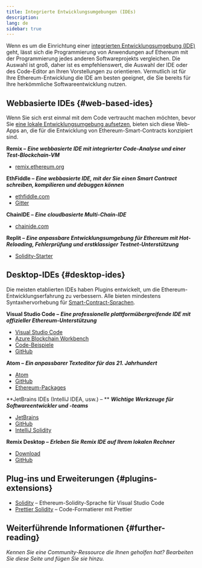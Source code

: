 ```yaml
---
title: Integrierte Entwicklungsumgebungen (IDEs)
description:
lang: de
sidebar: true
---
```


Wenn es um die Einrichtung einer [integrierten Entwicklungsumgebung (IDE)](https://wikipedia.org/wiki/Integrated_development_environment) geht, lässt sich die Programmierung von Anwendungen auf Ethereum mit der Programmierung jedes anderen Softwareprojekts vergleichen. Die Auswahl ist groß, daher ist es empfehlenswert, die Auswahl der IDE oder des Code-Editor an Ihren Vorstellungen zu orientieren. Vermutlich ist für Ihre Ethereum-Entwicklung die IDE am besten geeignet, die Sie bereits für Ihre herkömmliche Softwareentwicklung nutzen.

## Webbasierte IDEs {#web-based-ides}

Wenn Sie sich erst einmal mit dem Code vertraucht machen möchten, bevor Sie [eine lokale Entwicklungsumgebung aufsetzen](/developers/local-environment/), bieten sich diese Web-Apps an, die für die Entwicklung von Ethereum-Smart-Contracts konzipiert sind.

**Remix –** **_Eine webbasierte IDE mit integrierter Code-Analyse und einer Test-Blockchain-VM_**

- [remix.ethereum.org](https://remix.ethereum.org/)

**EthFiddle –** **_Eine webbasierte IDE, mit der Sie einen Smart Contract schreiben, kompilieren und debuggen können_**

- [ethfiddle.com](https://ethfiddle.com/)
- [Gitter](https://gitter.im/loomnetwork/ethfiddle)

**ChainIDE –** **_Eine cloudbasierte Multi-Chain-IDE_**

- [chainide.com](https://chainide.com/)

**Replit –** **_Eine anpassbare Entwicklungsumgebung für Ethereum mit Hot-Reloading, Fehlerprüfung und erstklassiger Testnet-Unterstützung_**

- [Solidity-Starter](https://replit.com/@replit/Solidity-starter-beta)

## Desktop-IDEs {#desktop-ides}

Die meisten etablierten IDEs haben Plugins entwickelt, um die Ethereum-Entwicklungserfahrung zu verbessern. Alle bieten mindestens Syntaxhervorhebung für [Smart-Contract-Sprachen](/developers/docs/smart-contracts/languages/).

**Visual Studio Code –** **_Eine professionelle plattformübergreifende IDE mit offizieller Ethereum-Unterstützung_**

- [Visual Studio Code](https://code.visualstudio.com/)
- [Azure Blockchain Workbench](https://azuremarketplace.microsoft.com/en-us/marketplace/apps/microsoft-azure-blockchain.azure-blockchain-workbench?tab=Overview)
- [Code-Beispiele](https://github.com/Azure-Samples/blockchain/blob/master/blockchain-workbench/application-and-smart-contract-samples/readme.md)
- [GitHub](https://github.com/microsoft/vscode)

**Atom –** **_Ein anpassbarer Texteditor für das 21. Jahrhundert_**

- [Atom](https://atom.io/)
- [GitHub](https://github.com/atom)
- [Ethereum-Packages](https://atom.io/packages/search?utf8=%E2%9C%93&q=keyword%3Aethereum&commit=Search)

**JetBrains IDEs (IntelliJ IDEA, usw.) – ** **_Wichtige Werkzeuge für Softwareentwickler und -teams_**

- [JetBrains](https://www.jetbrains.com/)
- [GitHub](https://github.com/JetBrains)
- [IntelliJ Solidity](https://github.com/intellij-solidity/intellij-solidity/)

**Remix Desktop –** **_Erleben Sie Remix IDE auf Ihrem lokalen Rechner_**

- [Download](https://github.com/ethereum/remix-desktop/releases)
- [GitHub](https://github.com/ethereum/remix-desktop)

## Plug-ins und Erweiterungen {#plugins-extensions}

- [Solidity](https://marketplace.visualstudio.com/items?itemName=JuanBlanco.solidity) – Ethereum-Solidity-Sprache für Visual Studio Code
- [Prettier Solidity](https://github.com/prettier-solidity/prettier-plugin-solidity) – Code-Formatierer mit Prettier

## Weiterführende Informationen {#further-reading}

_Kennen Sie eine Community-Ressource die Ihnen geholfen hat? Bearbeiten Sie diese Seite und fügen Sie sie hinzu._

